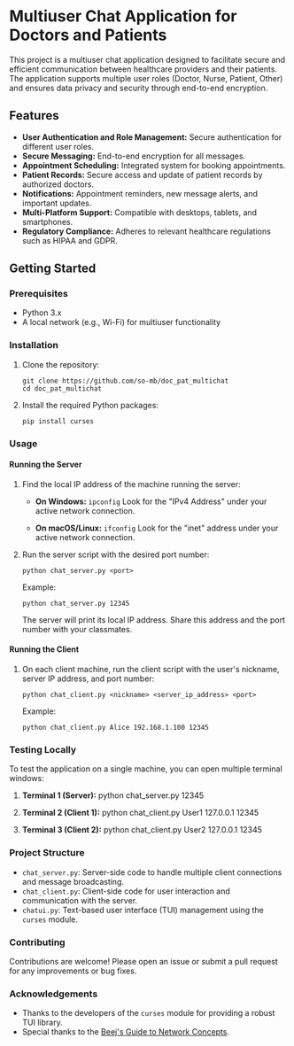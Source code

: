 # Multiuser Chat Application for Doctors and Patients

This project is a multiuser chat application designed to facilitate secure and efficient communication between healthcare providers and their patients. The application supports multiple user roles (Doctor, Nurse, Patient, Other) and ensures data privacy and security through end-to-end encryption.

## Features

- **User Authentication and Role Management:** Secure authentication for different user roles.
- **Secure Messaging:** End-to-end encryption for all messages.
- **Appointment Scheduling:** Integrated system for booking appointments.
- **Patient Records:** Secure access and update of patient records by authorized doctors.
- **Notifications:** Appointment reminders, new message alerts, and important updates.
- **Multi-Platform Support:** Compatible with desktops, tablets, and smartphones.
- **Regulatory Compliance:** Adheres to relevant healthcare regulations such as HIPAA and GDPR.

## Getting Started

### Prerequisites

- Python 3.x
- A local network (e.g., Wi-Fi) for multiuser functionality

### Installation

1. Clone the repository:
   ```
   git clone https://github.com/so-mb/doc_pat_multichat
   cd doc_pat_multichat
   ```

2. Install the required Python packages:
   ```
   pip install curses
   ```

### Usage

#### Running the Server

1. Find the local IP address of the machine running the server:
   - **On Windows:**
     ```ipconfig```
     Look for the "IPv4 Address" under your active network connection.

   - **On macOS/Linux:**
     ```ifconfig```
     Look for the "inet" address under your active network connection.

2. Run the server script with the desired port number:
   ```
   python chat_server.py <port>
   ```
   Example:
   ```
   python chat_server.py 12345
   ```
   The server will print its local IP address. Share this address and the port number with your classmates.

#### Running the Client

1. On each client machine, run the client script with the user's nickname, server IP address, and port number:
   ```
   python chat_client.py <nickname> <server_ip_address> <port>
   ```
   Example:
   ```
   python chat_client.py Alice 192.168.1.100 12345
   ```

### Testing Locally

To test the application on a single machine, you can open multiple terminal windows:

1. **Terminal 1 (Server):**
   python chat_server.py 12345

2. **Terminal 2 (Client 1):**
   python chat_client.py User1 127.0.0.1 12345

3. **Terminal 3 (Client 2):**
   python chat_client.py User2 127.0.0.1 12345

### Project Structure

- `chat_server.py`: Server-side code to handle multiple client connections and message broadcasting.
- `chat_client.py`: Client-side code for user interaction and communication with the server.
- `chatui.py`: Text-based user interface (TUI) management using the `curses` module.

### Contributing

Contributions are welcome! Please open an issue or submit a pull request for any improvements or bug fixes.

### Acknowledgements

- Thanks to the developers of the `curses` module for providing a robust TUI library.
- Special thanks to the [Beej's Guide to Network Concepts](https://beej.us/guide/bgnet0/html/#project-multiuser-chat-client-and-server).
